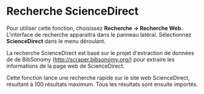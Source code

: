 # Recherche ScienceDirect

Pour utiliser cette fonction, choisissez **Recherche -&gt; Recherche Web**. L'interface de recherche apparaitra dans le panneau latéral. Sélectionnez **ScienceDirect** dans le menu déroulant.

La recherche ScienceDirect est basé sur le projet d'extraction de données de de BibSonomy (http://scraper.bibsonomy.org/) pour extraire les informations de la page web de ScienceDirect.

Cette fonction lance une recherche rapide sur le site web ScienceDirect, résultant à 100 résultats maximum. Tous les résultats sont ensuite importés.
